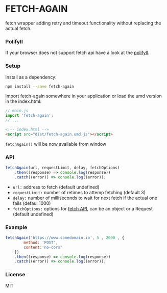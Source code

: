 # FETCH-AGAIN

fetch wrapper adding retry and timeout functionality without replacing the actual fetch.

### Polifyll

If your browser does not support fetch api have a look at the [polifyll](https://github.com/github/fetch).

### Setup
Install as a dependency:

```bash
npm install --save fetch-again
```

Import fetch-again somewhere in your application or load the umd version in the index.html:

```js
// main.js
import 'fetch-again';
// ...
```

```html
<!-- index.html -->
<script src="dist/fetch-again.umd.js"></script>
```

```fetchAgain()``` will be now available from window

### API

```js
fetchAgain(url, requestLimit, delay, fetchOptions)
    .then((response) => console.log(response))
    .catch((error)) => console.log((error));
```
* ```url:``` address to fetch (default undefined)
* ```requestLimit:``` number of retimes to attemp fetching (default 3)
* ```delay:``` number of milliseconds to wait for next fetch if the actual one fails (defaul 1000)
* ```fetchOptions:``` options for [fetch API](https://github.github.io/fetch), can be an object or a Request (default undefined)

### Example

```js
fetchAgain('https://www.somedomain.io', 5 , 2000 , {
        method: 'POST',
        content:'no-cors'
    })
    .then((response) => console.log(response))
    .catch((error)) => console.log((error));
```

### License

MIT